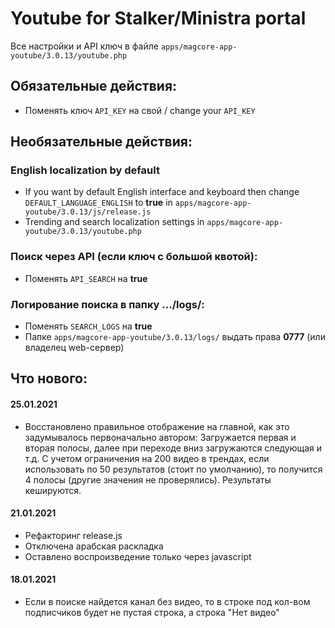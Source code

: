 # Youtube for Stalker/Ministra portal

Все настройки и API ключ в файле `apps/magcore-app-youtube/3.0.13/youtube.php`

## Обязательные действия:
- Поменять ключ `API_KEY` на свой / change your `API_KEY`

## Необязательные действия:
### English localization by default
- If you want by default English interface and keyboard then change `DEFAULT_LANGUAGE_ENGLISH` to __true__ in `apps/magcore-app-youtube/3.0.13/js/release.js`
- Trending and search localization settings in `apps/magcore-app-youtube/3.0.13/youtube.php`

### Поиск через API (если ключ с большой квотой):
- Поменять `API_SEARCH` на __true__

### Логирование поиска в папку .../logs/:
- Поменять `SEARCH_LOGS` на __true__
- Папке `apps/magcore-app-youtube/3.0.13/logs/` выдать права **0777** (или владелец web-сервер)

## Что нового:
#### 25.01.2021
- Восстановлено правильное отображение на главной, как это задумывалось первоначально автором:
Загружается первая и вторая полосы, далее при переходе вниз загружаются следующая и т.д. С учетом ограничения на 200 видео в трендах, если использовать по 50 результатов (стоит по умолчанию), то получится 4 полосы (другие значения не проверялись). Результаты кешируются.

#### 21.01.2021
- Рефакторинг release.js
- Отключена арабская раскладка
- Оставлено воспроизведение только через javascript

#### 18.01.2021
- Если в поиске найдется канал без видео, то в строке под кол-вом подписчиков будет не пустая строка, а строка "Нет видео"